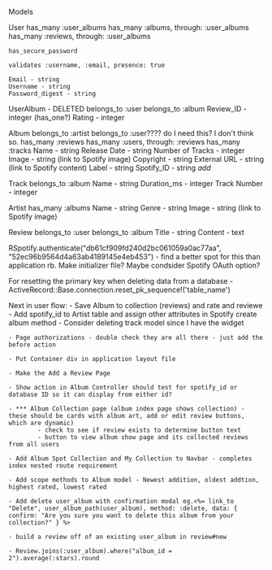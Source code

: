 Models

User
    has_many :user_albums
    has_many :albums, through: :user_albums
    has_many :reviews, through: :user_albums

    has_secure_password

    validates :username, :email, presence: true
    
    Email - string
    Username - string
    Password_digest - string

    
    

UserAlbum - DELETED
    belongs_to :user
    belongs_to :album
    Review_ID - integer (has_one?)
    Rating - integer



Album
    belongs_to :artist
    belongs_to :user???? do I need this?  I don't think so.
    has_many :reviews
    has_many :users, through: :reviews
    has_many :tracks
    Name - string
    Release Date - string
    Number of Tracks - integer
    Image - string (link to Spotify image)
    Copyright - string
    External URL - string (link to Spotify content)
    Label - string
    Spotify_ID - string *add*



Track
    belongs_to :album
    Name - string
    Duration_ms - integer
    Track Number - integer


Artist
    has_many :albums
    Name - string
    Genre - string
    Image - string (link to Spotify image)


Review
    belongs_to :user
    belongs_to :album
    Title - string
    Content - text


RSpotify.authenticate("db61cf909fd240d2bc061059a0ac77aa", "52ec96b9564d4a63ab4189145e4eb453")
    - find a better spot for this than application rb.  Make initializer file?  Maybe condsider Spotify OAuth option?

For resetting the primary key when deleting data from a database
    - ActiveRecord::Base.connection.reset_pk_sequence!('table_name') 

Next in user flow:
    - Save Album to collection (reviews) and rate and reviewe
    - Add spotify_id to Artist table and assign other attributes in Spotify create album method
    - Consider deleting track model since I have the widget

    - Page authorizations - double check they are all there - just add the before action

    - Put Container div in application layout file 

    - Make the Add a Review Page

    - Show action in Album Controller should test for spotify_id or database ID so it can display from either id?

    - *** Album Collection page (album index page shows collection) - these should be cards with album art, add or edit review buttons, which are dynamic)
            - check to see if review exists to determine button text
            - button to view album show page and its collected reviews from all users

    - Add Album Spot Collection and My Collection to Navbar - completes index nested route requirement

    - Add scope methods to Album model - Newest addition, oldest addtion, highest rated, lowest rated

    - Add delete user_album with confirmation modal eg.<%= link_to "Delete", user_album_path(user_album), method: :delete, data: { confirm: "Are you sure you want to delete this album from your collection?" } %>

    - build a review off of an existing user_album in review#new

    - Review.joins(:user_album).where("album_id = 2").average(:stars).round

